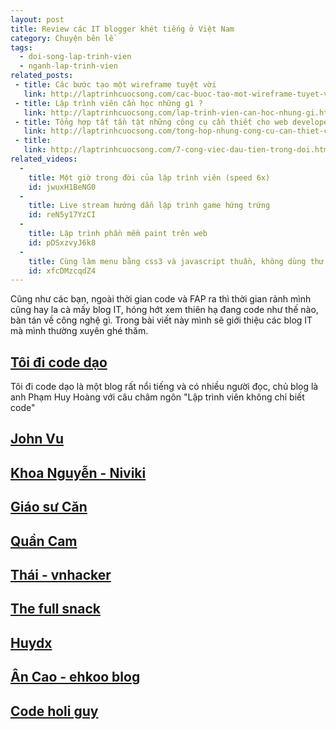 ```yaml
---
layout: post
title: Review các IT blogger khét tiếng ở Việt Nam
category: Chuyện bên lề
tags:
  - doi-song-lap-trinh-vien
  - nganh-lap-trinh-vien
related_posts:
 - title: Các bước tạo một wireframe tuyệt vời
   link: http://laptrinhcuocsong.com/cac-buoc-tao-mot-wireframe-tuyet-voi.html
 - title: Lập trình viên cần học những gì ?
   link: http://laptrinhcuocsong.com/lap-trinh-vien-can-hoc-nhung-gi.html
 - title: Tổng hợp tất tần tật những công cụ cần thiết cho web developer
   link: http://laptrinhcuocsong.com/tong-hop-nhung-cong-cu-can-thiet-cho-web-developer.html
 - title:
   link: http://laptrinhcuocsong.com/7-cong-viec-dau-tien-trong-doi.html
related_videos:
  - 
    title: Một giờ trong đời của lập trình viên (speed 6x)
    id: jwuxH1BeNG0
  -
    title: Live stream hướng dẫn lập trình game hứng trứng
    id: reN5y17YzCI
  -
    title: Lập trình phần mềm paint trên web
    id: pDSxzvyJ6k8
  -
    title: Cùng làm menu bằng css3 và javascript thuần, không dùng thư viện
    id: xfcDMzcqdZ4
---
```


Cũng như các bạn, ngoài thời gian code và FAP ra thì thời gian rảnh mình cũng hay la cà mấy blog IT, hóng hớt xem thiên hạ đang code như thế nào, bàn tán về công nghệ gì. Trong bài viết này mình sẽ giới thiệu các blog IT mà mình thường xuyên ghé thăm.

<h2><a href="https://toidicodedao.com/" target="_blank">Tôi đi code dạo</a></h2>

Tôi đi code dạo là một blog rất nổi tiếng và có nhiều người đọc, chủ blog là anh Phạm Huy Hoàng với câu châm ngôn "Lập trình viên không chỉ biết code"

<h2><a href="http://science-technology.vn" target="_blank">John Vu</a></h2>



<h2><a href="https://niviki.com/" target="_blank">Khoa Nguyễn - Niviki</a></h2>


<h2><a href="http://www.giaosucan.com/" target="_blank">Giáo sư Căn</a></h2>


<h2><a href="https://quan-cam.com/" target="_blank">Quần Cam</a></h2>

<h2><a href="https://vnhacker.blogspot.com/" target="_blank">Thái - vnhacker</a></h2>

<h2><a href="https://thefullsnack.com/" target="_blank">The full snack</a></h2>

<h2><a href="https://huydx.com/" target="_blank">Huydx</a></h2>


<h2><a href="https://ehkoo.com/" target="_blank">Ân Cao - ehkoo blog</a></h2>

<h2><a href="https://codeaholicguy.com/" target="_blank">Code holi guy</a></h2>
